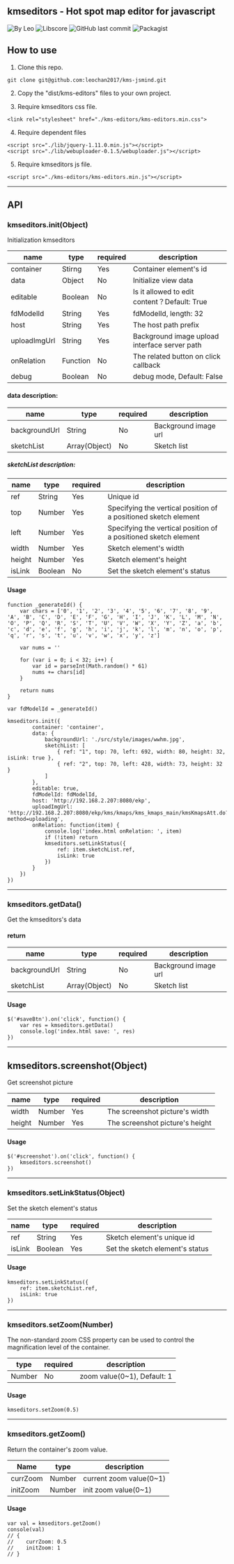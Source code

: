 ## kmseditors - Hot spot map editor for javascript
![By Leo](https://img.shields.io/badge/Powered_by-Leo-red.svg?style=flat) 
![Libscore](https://img.shields.io/libscore/s/jQuery.svg?style=flat-square)
![GitHub last commit](https://img.shields.io/github/last-commit/leochan2017/kms-editors.svg)
![Packagist](https://img.shields.io/packagist/l/doctrine/orm.svg)


## How to use
1. Clone this repo.

```
git clone git@github.com:leochan2017/kms-jsmind.git
```

2. Copy the "dist/kms-editors" files to your own project.

3. Require kmseditors css file.

```
<link rel="stylesheet" href="./kms-editors/kms-editors.min.css">
```

4. Require dependent files

```
<script src="./lib/jquery-1.11.0.min.js"></script>
<script src="./lib/webuploader-0.1.5/webuploader.js"></script>
```

5. Require kmseditors js file.

```
<script src="./kms-editors/kms-editors.min.js"></script>
```

---

## API

### kmseditors.init(Object)
Initialization kmseditors

name         | type     | required | description
------------ | -------- | -------- | ---------
container    | Stirng   | Yes | Container element's id
data         | Object   | No  | Initialize view data
editable     | Boolean  | No  | Is it allowed to edit content？Default: True
fdModelId    | String   | Yes | fdModelId, length: 32
host         | String   | Yes | The host path prefix
uploadImgUrl | String   | Yes | Background image upload interface server path
onRelation   | Function | No  | The related button on click callback
debug        | Boolean  | No  | debug mode, Default: False


#### data description:
name | type | required | description
---- | ---- | -------- | ---------
backgroundUrl | String | No | Background image url
sketchList | Array(Object) | No | Sketch list


##### sketchList description:
name   | type    | required | description
-----  | ------- | -------- | ---------
ref    | String  | Yes | Unique id
top    | Number  | Yes | Specifying the vertical position of a positioned sketch element
left   | Number  | Yes | Specifying the vertical position of a positioned sketch element
width  | Number  | Yes | Sketch element's width
height | Number  | Yes | Sketch element's height
isLink | Boolean | No  | Set the sketch element's status


#### Usage

```
function _generateId() {
    var chars = ['0', '1', '2', '3', '4', '5', '6', '7', '8', '9', 'A', 'B', 'C', 'D', 'E', 'F', 'G', 'H', 'I', 'J', 'K', 'L', 'M', 'N', 'O', 'P', 'Q', 'R', 'S', 'T', 'U', 'V', 'W', 'X', 'Y', 'Z', 'a', 'b', 'c', 'd', 'e', 'f', 'g', 'h', 'i', 'j', 'k', 'l', 'm', 'n', 'o', 'p', 'q', 'r', 's', 't', 'u', 'v', 'w', 'x', 'y', 'z']

    var nums = ''

    for (var i = 0; i < 32; i++) {
        var id = parseInt(Math.random() * 61)
        nums += chars[id]
    }

    return nums
}

var fdModelId = _generateId()

kmseditors.init({
        container: 'container',
        data: {
            backgroundUrl: './src/style/images/wwhm.jpg',
            sketchList: [
                { ref: "1", top: 70, left: 692, width: 80, height: 32, isLink: true },
                { ref: "2", top: 70, left: 428, width: 73, height: 32 }
            ]
        },
        editable: true,
        fdModelId: fdModelId,
        host: 'http://192.168.2.207:8080/ekp',
        uploadImgUrl: 'http://192.168.2.207:8080/ekp/kms/kmaps/kms_kmaps_main/kmsKmapsAtt.do?method=uploading',
        onRelation: function(item) {
            console.log('index.html onRelation: ', item)
            if (!item) return
            kmseditors.setLinkStatus({
                ref: item.sketchList.ref,
                isLink: true
            })
        }
    })
})
```

---

### kmseditors.getData()
Get the kmseditors's data

#### return

name          | type          | required | description
------------- | ------------- | -------- | ---------
backgroundUrl | String        | No       | Background image url
sketchList    | Array(Object) | No       | Sketch list

#### Usage

```
$('#saveBtn').on('click', function() {
    var res = kmseditors.getData()
    console.log('index.html save: ', res)
})
```

---

## kmseditors.screenshot(Object)
Get screenshot picture

name   | type   | required | description
-----  | ------ | -------- | ---------
width  | Number | Yes      | The screenshot picture's width
height | Number | Yes      | The screenshot picture's height

#### Usage

```
$('#screenshot').on('click', function() {
    kmseditors.screenshot()
})
```


---

### kmseditors.setLinkStatus(Object)
Set the sketch element's status

name   | type    | required | description
------ | ------- | -------- | ---------
ref    | String  | Yes      | Sketch element's unique id
isLink | Boolean | Yes      | Set the sketch element's status

#### Usage

```
kmseditors.setLinkStatus({
    ref: item.sketchList.ref,
    isLink: true
})
```


---

### kmseditors.setZoom(Number)
The non-standard zoom CSS property can be used to control the magnification level of the container.

type    | required | description
------- | -------- | ---------
Number  | No       | zoom value(0~1),  Default: 1

#### Usage

```
kmseditors.setZoom(0.5)
```


---

### kmseditors.getZoom()
Return the container's zoom value.

Name     | type    | description
-------- | ------- | ---------
currZoom | Number  | current zoom value(0~1)
initZoom | Number  | init zoom value(0~1)

#### Usage

```
var val = kmseditors.getZoom()
console(val)
// {
//    currZoom: 0.5
//    initZoom: 1
// }
```